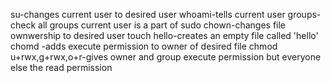 su-changes current user to desired user
whoami-tells current user
groups-check all groups current user is a part of
sudo chown-changes file ownwership to desired user
touch hello-creates an empty file called 'hello'
chomd -adds execute permission to owner of desired file
chmod u+rwx,g+rwx,o+r-gives owner and group execute permission but everyone else the read permission
